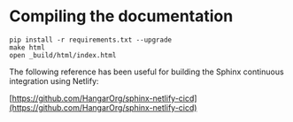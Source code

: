 # Compiling the documentation 

```shell
pip install -r requirements.txt --upgrade
make html
open _build/html/index.html
``` 

The following reference has been useful for building the Sphinx continuous integration using Netlify:

[https://github.com/HangarOrg/sphinx-netlify-cicd](https://github.com/HangarOrg/sphinx-netlify-cicd)
